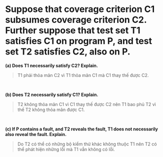 # Suppose that coverage criterion C1 subsumes coverage criterion C2. Further suppose that test set T1 satisfies C1 on program P, and test set T2 satisfies C2, also on P.

**(a) Does T1 necessarily satisfy C2? Explain.**
> T1 phải thỏa mãn C2 vì T1 thỏa mãn C1 mà C1 thay thế được C2.

<br/>

**(b) Does T2 necessarily satisfy C1? Explain.**
> T2 không thỏa mãn C1 vì C1 thay thế được C2 nên T1 bao phủ T2 vì thế T2 không thỏa mãn được C1.

<br/>

**(c) If P contains a fault, and T2 reveals the fault, T1 does not necessarily also reveal the fault. Explain.**
> Do T2 có thể có những bộ kiểm thử khác không thuộc T1 nên T2 có thể phát hiện những lỗi mà T1 vẫn không có lỗi.



